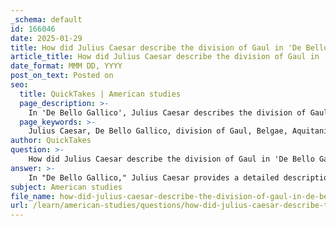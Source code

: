 ```yaml
---
_schema: default
id: 166046
date: 2025-01-29
title: How did Julius Caesar describe the division of Gaul in 'De Bello Gallico'?
article_title: How did Julius Caesar describe the division of Gaul in 'De Bello Gallico'?
date_format: MMM DD, YYYY
post_on_text: Posted on
seo:
  title: QuickTakes | American studies
  page_description: >-
    In 'De Bello Gallico', Julius Caesar describes the division of Gaul into three regions: the warlike Belgae in the north, the varied Aquitani in the south, and the central Celtic tribes known as the Galli, highlighting the political and military context of his campaigns.
  page_keywords: >-
    Julius Caesar, De Bello Gallico, division of Gaul, Belgae, Aquitani, Celts, Galli, tribal regions, military campaign, Roman conquest, political landscape, propaganda, historical narrative
author: QuickTakes
question: >-
    How did Julius Caesar describe the division of Gaul in 'De Bello Gallico'?
answer: >-
    In "De Bello Gallico," Julius Caesar provides a detailed description of the division of Gaul, which he categorizes into three main regions based on the tribes that inhabit them. This division is significant as it reflects both the geographical and political landscape of the area during his campaigns.\n\n1. **Belgae**: Located in the northern part of Gaul, the Belgae were a coalition of tribes that Caesar describes as being particularly fierce and warlike. They were situated near the borders of the Roman provinces and posed a significant threat to Roman interests.\n\n2. **Aquitani**: To the south of the Belgae, Caesar identifies the Aquitani, who lived beyond the Garonne River. This group was less unified compared to the Belgae and was characterized by a variety of tribes with distinct customs and languages.\n\n3. **Celts (Galli)**: The central region of Gaul was inhabited by the Celts, referred to by Caesar as the Galli. This area was marked by a number of tribes, each with its own leaders and social structures. The Gallic tribes were known for their complex political alliances and rivalries, which Caesar often exploited during his military campaigns.\n\nCaesar's account not only serves as a military narrative but also as a piece of propaganda aimed at justifying his actions to the Roman Senate and the public. By outlining the divisions within Gaul, he emphasizes the challenges he faced and the strategic importance of his conquests in unifying the region under Roman control. This division is introduced early in the text, setting the stage for the subsequent military engagements and political maneuvers that characterize his campaigns from 58 to 50 BCE.
subject: American studies
file_name: how-did-julius-caesar-describe-the-division-of-gaul-in-de-bello-gallico.md
url: /learn/american-studies/questions/how-did-julius-caesar-describe-the-division-of-gaul-in-de-bello-gallico
---
```


&nbsp;